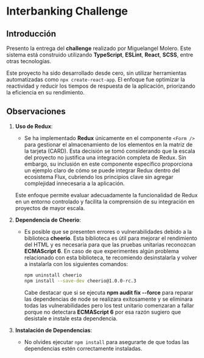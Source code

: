 # Interbanking Challenge

## Introducción

Presento la entrega del **challenge** realizado por Miguelangel Molero. Este sistema está construido utilizando **TypeScript**, **ESLint**, **React**, **SCSS**, entre otras tecnologías.

Este proyecto ha sido desarrollado desde cero, sin utilizar herramientas automatizadas como `npx create-react-app`. El enfoque fue optimizar la reactividad y reducir los tiempos de respuesta de la aplicación, priorizando la eficiencia en su rendimiento.

## Observaciones

1. **Uso de Redux**: 
   - Se ha implementado **Redux** únicamente en el componente `<Form />` para gestionar el almacenamiento de los elementos en la matriz de la tarjeta (CARD). Esta decisión se tomó considerando que la escala del proyecto no justifica una integración completa de Redux. Sin embargo, su inclusión en este componente específico proporciona un ejemplo claro de cómo se puede integrar Redux dentro del ecosistema Flux, cubriendo los principios clave sin agregar complejidad innecesaria a la aplicación.

   Este enfoque permite evaluar adecuadamente la funcionalidad de Redux en un entorno controlado y facilita la comprensión de su integración en proyectos de mayor escala.

2. **Dependencia de Cheerio**: 
   - Es posible que se presenten errores o vulnerabilidades debido a la biblioteca **cheerio**. Esta biblioteca es útil para mejorar el rendimiento del HTML y es necesaria para que las pruebas unitarias reconozcan **ECMAScript 6**. En caso de que experimentes algún problema relacionado con esta biblioteca, te recomiendo desinstalarla y volver a instalarla con los siguientes comandos:

     ```bash
     npm uninstall cheerio
     npm install --save-dev cheerio@1.0.0-rc.3
     ```

     Cabe destacar que si se ejecuta **npm audit fix --force** para reparar las dependencias de node se realizara exitosamente y
     se eliminara todas las vulnerabilidades pero los test unitario comenzaran a fallar porque no detectara **ECMAScript 6** por esa
     razón sugiero que desistale e instale esta dependencia. 

3. **Instalación de Dependencias**: 
   - No olvides ejecutar `npm install` para asegurarte de que todas las dependencias estén correctamente instaladas.
